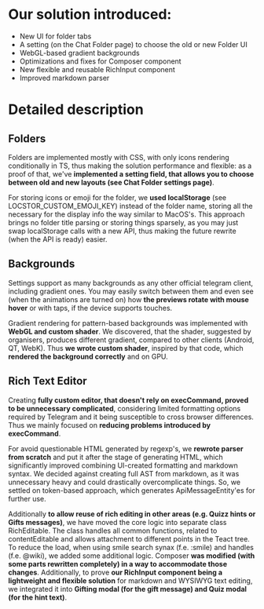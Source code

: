 # Our solution introduced:

- New UI for folder tabs
- A setting (on the Chat Folder page) to choose the old or new Folder UI
- WebGL-based gradient backgrounds 
- Optimizations and fixes for Composer component
- New flexible and reusable RichInput component
- Improved markdown parser
    
# Detailed description


## Folders 

Folders are implemented mostly with CSS, with only icons rendering conditionally 
in TS, thus making the solution performance and flexible: as a proof of that,
we've **implemented a setting field, that allows you to choose between old and new
layouts (see Chat Folder settings page)**.

For storing icons or emoji for the folder, we **used localStorage** (see 
LOCSTOR_CUSTOM_EMOJI_KEY) instead of the folder name, storing all the necessary
for the display info the way similar to MacOS's. This approach brings no folder
title parsing or storing things sparsely, as you may just swap localStorage calls 
with a new API, thus making the future rewrite (when the API is ready) easier.

## Backgrounds 

Settings support as many backgrounds as any other official telegram client, 
including gradient ones. You may easily switch between them and even see (when 
the animations are turned on) how **the previews rotate with mouse hover** or with 
taps, if the device supports touches.

Gradient rendering for pattern-based backgrounds was implemented with **WebGL and
custom shader**. We discovered, that the shader, suggested by organisers, produces 
different gradient, compared to other clients (Android, QT, WebK). Thus **we wrote 
custom shader**, inspired by that code, which **rendered the background correctly** and 
on GPU.

## Rich Text Editor

Creating **fully custom editor, that doesn't rely on execCommand, proved to be 
unnecessary complicated**, considering limited formatting options required by 
Telegram and it being susceptible to cross browser differences. Thus we mainly 
focused on **reducing problems introduced by execCommand**.

For avoid questionable HTML generated by regexp's, we **rewrote parser from scratch**
and put it after the stage of generating HTML, which significantly improved 
combining UI-created formatting and markdown syntax. We decided against creating
full AST from markdown, as it was unnecessary heavy and could drastically 
overcomplicate things. So, we settled on token-based approach, which generates 
ApiMessageEntity'es for further use.

Additionally **to allow reuse of rich editing in other areas (e.g. Quizz hints or 
Gifts messages)**, we have moved the core logic into separate class RichEditable. 
The class handles all common functions, related to contentEditable and allows 
attachment to different points in the Teact tree. To reduce the load, when using 
smile search synax (f.e. :smile) and handles (f.e. @wiki), we added some 
additional logic. Composer **was modified (with some parts rewritten completely) in
a way to accommodate those changes**. Additionally, to prove **our RichInput 
component being a lightweight and flexible solution** for markdown and WYSIWYG 
text editing, we integrated it into **Gifting modal (for the gift message) and 
Quiz modal (for the hint text)**.